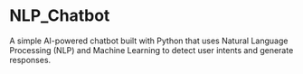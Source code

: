 # NLP_Chatbot
A simple AI-powered chatbot built with Python that uses Natural Language Processing (NLP) and Machine Learning to detect user intents and generate responses.  
